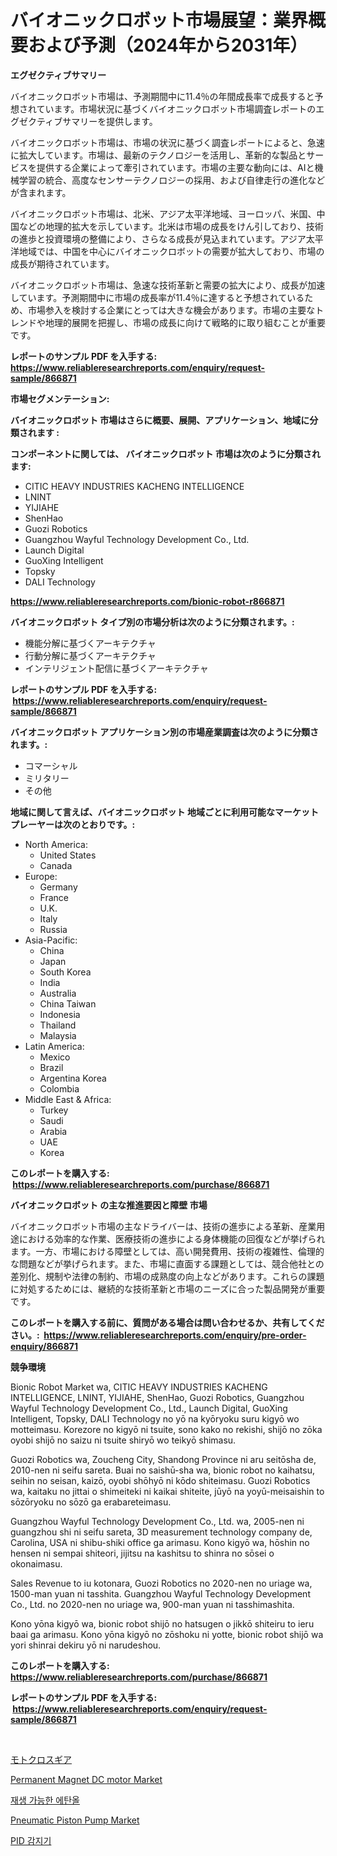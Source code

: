<p><h1>バイオニックロボット市場展望：業界概要および予測（2024年から2031年）</h1></p><p><strong>エグゼクティブサマリー</strong></p>
<p><p>バイオニックロボット市場は、予測期間中に11.4％の年間成長率で成長すると予想されています。市場状況に基づくバイオニックロボット市場調査レポートのエグゼクティブサマリーを提供します。</p><p>バイオニックロボット市場は、市場の状況に基づく調査レポートによると、急速に拡大しています。市場は、最新のテクノロジーを活用し、革新的な製品とサービスを提供する企業によって牽引されています。市場の主要な動向には、AIと機械学習の統合、高度なセンサーテクノロジーの採用、および自律走行の進化などが含まれます。</p><p>バイオニックロボット市場は、北米、アジア太平洋地域、ヨーロッパ、米国、中国などの地理的拡大を示しています。北米は市場の成長をけん引しており、技術の進歩と投資環境の整備により、さらなる成長が見込まれています。アジア太平洋地域では、中国を中心にバイオニックロボットの需要が拡大しており、市場の成長が期待されています。</p><p>バイオニックロボット市場は、急速な技術革新と需要の拡大により、成長が加速しています。予測期間中に市場の成長率が11.4％に達すると予想されているため、市場参入を検討する企業にとっては大きな機会があります。市場の主要なトレンドや地理的展開を把握し、市場の成長に向けて戦略的に取り組むことが重要です。</p></p>
<p><strong>レポートのサンプル PDF を入手する: <a href="https://www.reliableresearchreports.com/enquiry/request-sample/866871">https://www.reliableresearchreports.com/enquiry/request-sample/866871</a></strong></p>
<p><strong>市場セグメンテーション:</strong></p>
<p><strong> バイオニックロボット 市場はさらに概要、展開、アプリケーション、地域に分類されます :</strong></p>
<p><strong>コンポーネントに関しては、 バイオニックロボット 市場は次のように分類されます: &nbsp;</strong></p>
<p><ul><li>CITIC HEAVY INDUSTRIES KACHENG INTELLIGENCE</li><li>LNINT</li><li>YIJIAHE</li><li>ShenHao</li><li>Guozi Robotics</li><li>Guangzhou Wayful Technology Development Co., Ltd.</li><li>Launch Digital</li><li>GuoXing Intelligent</li><li>Topsky</li><li>DALI Technology</li></ul></p>
<p><strong><a href="https://www.reliableresearchreports.com/bionic-robot-r866871">https://www.reliableresearchreports.com/bionic-robot-r866871</a></strong></p>
<p><strong> バイオニックロボット タイプ別の市場分析は次のように分類されます。:</strong></p>
<p><ul><li>機能分解に基づくアーキテクチャ</li><li>行動分解に基づくアーキテクチャ</li><li>インテリジェント配信に基づくアーキテクチャ</li></ul></p>
<p><strong>レポートのサンプル PDF を入手する: &nbsp;<a href="https://www.reliableresearchreports.com/enquiry/request-sample/866871">https://www.reliableresearchreports.com/enquiry/request-sample/866871</a></strong></p>
<p><strong> バイオニックロボット アプリケーション別の市場産業調査は次のように分類されます。:</strong></p>
<p><ul><li>コマーシャル</li><li>ミリタリー</li><li>その他</li></ul></p>
<p><strong>地域に関して言えば、バイオニックロボット 地域ごとに利用可能なマーケットプレーヤーは次のとおりです。:</strong></p>
<p><ul>
    <li>
        North America:
        <ul>
            <li>United States</li>
            <li>Canada</li>
        </ul>
    </li>
    <li>
        Europe:
        <ul>
            <li>Germany</li>
            <li>France</li>
            <li>U.K.</li>
            <li>Italy</li>
            <li>Russia</li>
        </ul>
    </li>
    <li>
        Asia-Pacific:
        <ul>
            <li>China</li>
            <li>Japan</li>
            <li>South Korea</li>
            <li>India</li>
            <li>Australia</li>
            <li>China Taiwan</li>
            <li>Indonesia</li>
            <li>Thailand</li>
            <li>Malaysia</li>
        </ul>
    </li>
    <li>
        Latin America:
        <ul>
            <li>Mexico</li>
            <li>Brazil</li>
            <li>Argentina Korea</li>
            <li>Colombia</li>
        </ul>
    </li>
    <li>
        Middle East & Africa:
        <ul>
            <li>Turkey</li>
            <li>Saudi</li>
            <li>Arabia</li>
            <li>UAE</li>
            <li>Korea</li>
        </ul>
    </li>
    </ul></p>
<p><strong>このレポートを購入する: &nbsp;<a href="https://www.reliableresearchreports.com/purchase/866871">https://www.reliableresearchreports.com/purchase/866871</a></strong></p>
<p><strong>バイオニックロボット の主な推進要因と障壁 市場</strong></p>
<p><p>バイオニックロボット市場の主なドライバーは、技術の進歩による革新、産業用途における効率的な作業、医療技術の進歩による身体機能の回復などが挙げられます。一方、市場における障壁としては、高い開発費用、技術の複雑性、倫理的な問題などが挙げられます。また、市場に直面する課題としては、競合他社との差別化、規制や法律の制約、市場の成熟度の向上などがあります。これらの課題に対処するためには、継続的な技術革新と市場のニーズに合った製品開発が重要です。</p></p>
<p><strong>このレポートを購入する前に、質問がある場合は問い合わせるか、共有してください。:&nbsp; <a href="https://www.reliableresearchreports.com/enquiry/pre-order-enquiry/866871">https://www.reliableresearchreports.com/enquiry/pre-order-enquiry/866871</a></strong></p>
<p><strong>競争環境</strong></p>
<p><p>Bionic Robot Market wa, CITIC HEAVY INDUSTRIES KACHENG INTELLIGENCE, LNINT, YIJIAHE, ShenHao, Guozi Robotics, Guangzhou Wayful Technology Development Co., Ltd., Launch Digital, GuoXing Intelligent, Topsky, DALI Technology no yō na kyōryoku suru kigyō wo motteimasu. Korezore no kigyō ni tsuite, sono kako no rekishi, shijō no zōka oyobi shijō no saizu ni tsuite shiryō wo teikyō shimasu.</p><p>Guozi Robotics wa, Zoucheng City, Shandong Province ni aru seitōsha de, 2010-nen ni seifu sareta. Buai no saishū-sha wa, bionic robot no kaihatsu, seihin no seisan, kaizō, oyobi shōhyō ni kōdo shiteimasu. Guozi Robotics wa, kaitaku no jittai o shimeiteki ni kaikai shiteite, jūyō na yoyū-meisaishin to sōzōryoku no sōzō ga erabareteimasu.</p><p>Guangzhou Wayful Technology Development Co., Ltd. wa, 2005-nen ni guangzhou shi ni seifu sareta, 3D measurement technology company de, Carolina, USA ni shibu-shiki office ga arimasu. Kono kigyō wa, hōshin no hensen ni sempai shiteori, jijitsu na kashitsu to shinra no sōsei o okonaimasu.</p><p>Sales Revenue to iu kotonara, Guozi Robotics no 2020-nen no uriage wa, 1500-man yuan ni tasshita. Guangzhou Wayful Technology Development Co., Ltd. no 2020-nen no uriage wa, 900-man yuan ni tasshimashita.</p><p>Kono yōna kigyō wa, bionic robot shijō no hatsugen o jikkō shiteiru to ieru baai ga arimasu. Kono yōna kigyō no zōshoku ni yotte, bionic robot shijō wa yori shinrai dekiru yō ni narudeshou.</p></p>
<p><strong>このレポートを購入する: &nbsp; <a href="https://www.reliableresearchreports.com/purchase/866871">https://www.reliableresearchreports.com/purchase/866871</a></strong></p>
<p><strong>レポートのサンプル PDF を入手する: &nbsp;<a href="https://www.reliableresearchreports.com/enquiry/request-sample/866871">https://www.reliableresearchreports.com/enquiry/request-sample/866871</a></strong><strong></strong></p>
<p>&nbsp;</p>
<p><p><a href="https://medium.com/@austinallan03/%E3%83%A2%E3%83%88%E3%82%AF%E3%83%AD%E3%82%B9%E7%94%A8%E5%93%81%E5%B8%82%E5%A0%B4%E3%81%AE%E8%A6%8F%E6%A8%A1-cagr-%E3%83%88%E3%83%AC%E3%83%B3%E3%83%892024%E5%B9%B4-2030%E5%B9%B4-bf6e56b507f6">モトクロスギア</a></p><p><a href="https://github.com/angelajermaine/Market-Research-Report-List-3/blob/main/permanent-magnet-dc-motor-market.md">Permanent Magnet DC motor Market</a></p><p><a href="https://medium.com/@kennyaniel5/%EC%8B%A0%EC%9E%AC%EC%83%9D-%EC%97%90%ED%83%84%EC%98%AC-%EC%8B%9C%EC%9E%A5-%EA%B7%9C%EB%AA%A8%EB%8A%94-%EA%B8%80%EB%A1%9C%EB%B2%8C-%EC%82%B0%EC%97%85%EC%97%90%EC%84%9C-%EC%B5%9C%EC%A0%81%EC%9D%98-%EB%A7%88%EC%BC%80%ED%8C%85-%EC%B1%84%EB%84%90%EC%9D%84-%EB%B3%B4%EC%97%AC%EC%A4%8D%EB%8B%88%EB%8B%A4-02121dee74bf">재생 가능한 에탄올</a></p><p><a href="https://github.com/beatblasta/Market-Research-Report-List-3/blob/main/pneumatic-piston-pump-market.md">Pneumatic Piston Pump Market</a></p><p><a href="https://medium.com/@kennyaniel5/pid-detector-%EC%8B%9C%EC%9E%A5-%EA%B7%9C%EB%AA%A8%EB%8A%94-%EA%B8%80%EB%A1%9C%EB%B2%8C-%EC%82%B0%EC%97%85%EC%97%90%EC%84%9C-%EC%B5%9C%EC%A0%81%EC%9D%98-%EB%A7%88%EC%BC%80%ED%8C%85-%EC%B1%84%EB%84%90%EC%9D%84-%EB%B3%B4%EC%97%AC%EC%A4%8D%EB%8B%88%EB%8B%A4-ba9ee71a5548">PID 감지기</a></p></p>